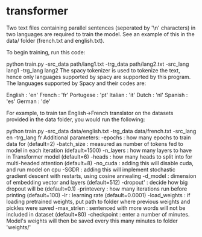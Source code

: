# transformer
Two text files containing parallel sentences (seperated by '\n' characters) in two languages are required to train the model. See an example of this in the data/ folder (french.txt and english.txt).

To begin training, run this code:

python train.py -src_data path/lang1.txt -trg_data path/lang2.txt -src_lang lang1 -trg_lang lang2
The spacy tokenizer is used to tokenize the text, hence only languages supported by spacy are supported by this program. The languages supported by Spacy and their codes are:

English : 'en'
French : 'fr'
Portugese : 'pt'
Italian : 'it'
Dutch : 'nl'
Spanish : 'es'
German : 'de'

For example, to train tan English->French translator on the datasets provided in the data folder, you would run the following:

python train.py -src_data data/english.txt -trg_data data/french.txt -src_lang en -trg_lang fr
Additional parameters:
-epochs : how many epochs to train data for (default=2)
-batch_size : measured as number of tokens fed to model in each iteration (default=1500)
-n_layers : how many layers to have in Transformer model (default=6)
-heads : how many heads to split into for multi-headed attention (default=8)
-no_cuda : adding this will disable cuda, and run model on cpu
-SGDR : adding this will implement stochastic gradient descent with restarts, using cosine annealing
-d_model : dimension of embedding vector and layers (default=512)
-dropout' : decide how big dropout will be (default=0.1)
-printevery : how many iterations run before printing (default=100)
-lr : learning rate (default=0.0001)
-load_weights : if loading pretrained weights, put path to folder where previous weights and pickles were saved
-max_strlen : sentenced with more words will not be included in dataset (default=80)
-checkpoint : enter a number of minutes. Model's weights will then be saved every this many minutes to folder 'weights/'
